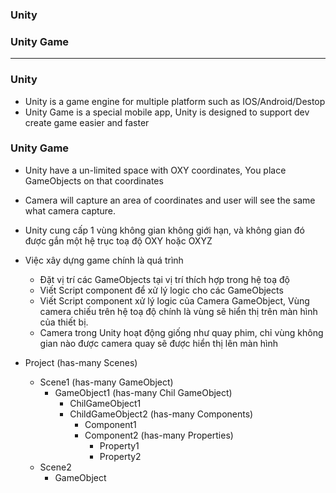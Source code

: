 ### Unity
### Unity Game
-----------------------------

### Unity

  * Unity is a game engine for multiple platform such as IOS/Android/Destop
  * Unity Game is a special mobile app, Unity is designed to support dev create game easier and faster

### Unity Game
  * Unity have a un-limited space with OXY coordinates, You place GameObjects on that coordinates
  * Camera will capture an area of coordinates and user will see the same what camera capture.
  
  * Unity cung cấp 1 vùng không gian không giới hạn, và không gian đó được gắn một hệ trục toạ độ OXY hoặc OXYZ
  * Việc xây dựng game chính là quá trình 
    * Đặt vị trí các GameObjects tại vị trí thích hợp trong hệ toạ độ
    * Viết Script component để xử lý logic cho các GameObjects
    * Viết Script component xử lý logic của Camera GameObject, Vùng camera chiếu trên hệ toạ độ chính là vùng sẽ hiển thị trên màn hình của thiết bị.
    * Camera trong Unity hoạt động giống như quay phim, chỉ vùng không gian nào được camera quay sẽ được hiển thị lên màn hình
  
  
  * Project (has-many Scenes)
    * Scene1 (has-many GameObject)
      * GameObject1 (has-many Chil GameObject)
        * ChilGameObject1
        * ChildGameObject2 (has-many Components)
          * Component1
          * Component2 (has-many Properties)
            * Property1
            * Property2
     * Scene2
       * GameObject
  
    
    
    
    
    
    
    
    
    
    
    
    
    
